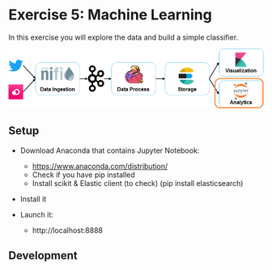 # Exercise 5: Machine Learning

In this exercise you will explore the data and build a simple classifier. 

![Exercise architecture](../img/architecture_exercise5.png)

## Setup

* Download Anaconda that contains Jupyter Notebook:

	* https://www.anaconda.com/distribution/
	* Check if you have pip installed
	* Install scikit & Elastic client (to check) (pip install elasticsearch)

* Install it

* Launch it:
	* http://localhost:8888
	
## Development
